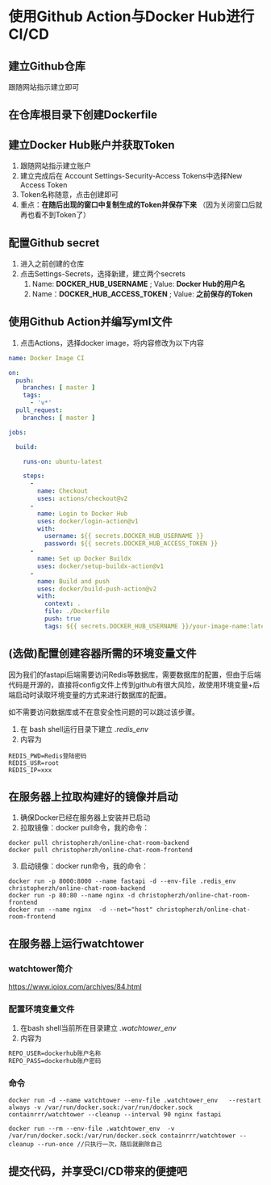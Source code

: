 # 使用Github Action与Docker Hub进行CI/CD
## 建立Github仓库
跟随网站指示建立即可
## 在仓库根目录下创建Dockerfile
## 建立Docker Hub账户并获取Token
1. 跟随网站指示建立账户
2. 建立完成后在 Account Settings-Security-Access Tokens中选择New Access Token
3. Token名称随意，点击创建即可
4. 重点：**在随后出现的窗口中复制生成的Token并保存下来** （因为关闭窗口后就再也看不到Token了）
## 配置Github secret
1. 进入之前创建的仓库
2. 点击Settings-Secrets，选择新建，建立两个secrets
   1. Name: **DOCKER_HUB_USERNAME** ; Value: **Docker Hub的用户名**
   2. Name：**DOCKER_HUB_ACCESS_TOKEN** ; Value: **之前保存的Token**
## 使用Github Action并编写yml文件
1. 点击Actions，选择docker image，将内容修改为以下内容
```yml
name: Docker Image CI

on:
  push:
    branches: [ master ]
    tags:
      - 'v*'
  pull_request:
    branches: [ master ]

jobs:

  build:

    runs-on: ubuntu-latest

    steps:
      -
        name: Checkout 
        uses: actions/checkout@v2
      -
        name: Login to Docker Hub
        uses: docker/login-action@v1
        with:
          username: ${{ secrets.DOCKER_HUB_USERNAME }}
          password: ${{ secrets.DOCKER_HUB_ACCESS_TOKEN }}
      -
        name: Set up Docker Buildx
        uses: docker/setup-buildx-action@v1
      -
        name: Build and push
        uses: docker/build-push-action@v2
        with:
          context: .
          file: ./Dockerfile
          push: true
          tags: ${{ secrets.DOCKER_HUB_USERNAME }}/your-image-name:latest
```

## (选做)配置创建容器所需的环境变量文件
因为我们的fastapi后端需要访问Redis等数据库，需要数据库的配置，但由于后端代码是开源的，直接将config文件上传到github有很大风险，故使用环境变量+后端启动时读取环境变量的方式来进行数据库的配置。

如不需要访问数据库或不在意安全性问题的可以跳过该步骤。

1. 在 bash shell运行目录下建立 *.redis_env*
2. 内容为
```
REDIS_PWD=Redis登陆密码
REDIS_USR=root
REDIS_IP=xxx
```
## 在服务器上拉取构建好的镜像并启动
1. 确保Docker已经在服务器上安装并已启动
2. 拉取镜像：docker pull命令，我的命令：
```docker
docker pull christopherzh/online-chat-room-backend
docker pull christopherzh/online-chat-room-frontend
```
3. 启动镜像：docker run命令，我的命令：
```docker
docker run -p 8000:8000 --name fastapi -d --env-file .redis_env  christopherzh/online-chat-room-backend
docker run -p 80:80 --name nginx -d christopherzh/online-chat-room-frontend
docker run --name nginx  -d --net="host" christopherzh/online-chat-room-frontend
```
## 在服务器上运行watchtower
### watchtower简介
https://www.ioiox.com/archives/84.html

### 配置环境变量文件
1. 在bash shell当前所在目录建立 *.watchtower_env*
2. 内容为
```txt
REPO_USER=dockerhub账户名称
REPO_PASS=dockerhub账户密码
```
### 命令
```docker
docker run -d --name watchtower --env-file .watchtower_env   --restart always -v /var/run/docker.sock:/var/run/docker.sock containrrr/watchtower --cleanup --interval 90 nginx fastapi

docker run --rm --env-file .watchtower_env  -v /var/run/docker.sock:/var/run/docker.sock containrrr/watchtower --cleanup --run-once //只执行一次，随后就删除自己
```
## 提交代码，并享受CI/CD带来的便捷吧
